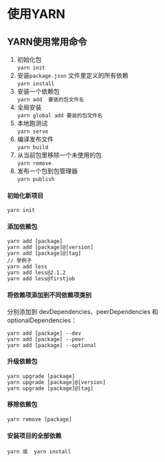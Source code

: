 # 使用YARN

## YARN使用常用命令<br/>
1. 初始化包<br/>
	`yarn init `
2. 	安装`package.json` 文件里定义的所有依赖<br/>
	`yarn install `
3.  安装一个依赖包<br/>
	`yarn add  要装的包文件名`
4. 	全局安装<br/>
	`yarn global add 要装的包文件名 `
5. 	本地跑测试<br/>
	`yarn serve   `
6. 	编译发布文件<br/>
	`yarn build   `
7. 	从当前包里移除一个未使用的包<br/>
	`yarn remove `
8. 	发布一个包到包管理器<br/>
	`yarn publish `
	
#### 初始化新项目 <br/>
	yarn init
	
#### 添加依赖包 <br/>
	yarn add [package]
	yarn add [package]@[version]
	yarn add [package]@[tag]
	// 举例子
	yarn add less
	yarn add less@2.1.2
	yarn add less@firstjob

#### 将依赖项添加到不同依赖项类别
分别添加到 devDependencies、peerDependencies 和 optionalDependencies：<br/>

	yarn add [package] --dev
	yarn add [package] --peer
	yarn add [package] --optional
	
#### 升级依赖包

	yarn upgrade [package]
	yarn upgrade [package]@[version]
	yarn upgrade [package]@[tag]
	
#### 移除依赖包

	yarn remove [package]

#### 安装项目的全部依赖

	yarn 或  yarn install	
